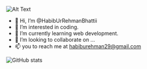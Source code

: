 ![Alt Text](https://media3.giphy.com/media/3o7abkwfIVAeDT6RSU/giphy.gif?cid=ecf05e4796s7fbk88tw5b88op5b3ay77xe9xr7b7xkhlcc0q&rid=giphy.gif&ct=g)
- 👋 Hi, I’m @HabibUrRehmanBhattii
- 👀 I’m interested in coding.
- 🌱 I’m currently learning web development.
- 💞️ I’m looking to collaborate on ...
- 📫 you to reach me at habiburehman29@gmail.com

![GitHub stats](https://github-readme-stats.vercel.app/api?username=HabibUrRehmanBhattii&hide=issues,contribs&count_private=true&theme=radical)
<!---
HabibUrRehmanBhattii/HabibUrRehmanBhattii is a ✨ special ✨ repository because its `README.md` (this file) appears on your GitHub profile.
You can click the Preview link to take a look at your changes.
--->
